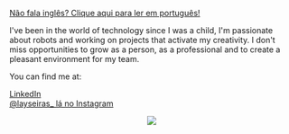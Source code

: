 <a href="https://github.com/laysaalves/laysaalves/blob/main/README-EN.md">Não fala inglês? Clique aqui para ler em português!</a>

I've been in the world of technology since I was a child, I'm passionate about robots and working on projects that activate my creativity. I don't miss opportunities to grow as a person, as a professional and to create a pleasant environment for my team.

You can find me at:

[LinkedIn](https://www.linkedin.com/in/laysaalves/) <br />
[@layseiras_  lá no Instagram](https://instagram.com/layseiras_) <br />





<div align="center">
  <a href="https://github.com/anuraghazra/github-readme-stats">
    <img align="center" src="https://github-readme-stats.vercel.app/api?username=laysaalves&show_icons=true&theme=tokyonight&hide_border=true" />
  </a>
</div>
